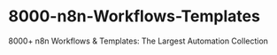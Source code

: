 # 8000-n8n-Workflows-Templates
8000+ n8n Workflows &amp; Templates: The Largest Automation Collection

